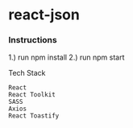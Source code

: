 # react-json

### Instructions

1.) run npm install
2.) run npm start

Tech Stack

    React
    React Toolkit
    SASS
    Axios
    React Toastify
